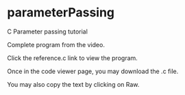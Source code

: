 # parameterPassing

C Parameter passing tutorial

Complete program from the video.

Click the reference.c link to view the program.

Once in the code viewer page, you may download the .c file.

You may also copy the text by clicking on Raw.
